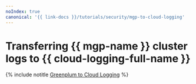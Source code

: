 ```yaml
---
noIndex: true
canonical: '{{ link-docs }}/tutorials/security/mgp-to-cloud-logging'
---
```


# Transferring {{ mgp-name }} cluster logs to {{ cloud-logging-full-name }}

{% include notitle [Greenplum to Cloud Logging](../../_tutorials/security/mgp-to-cloud-logging.md) %}
